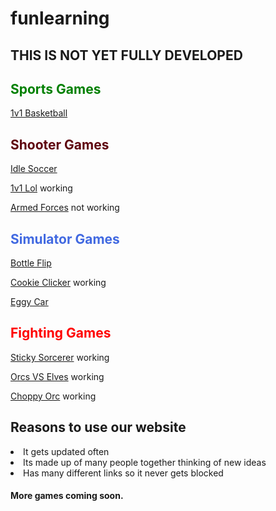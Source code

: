 # funlearning




<h2>THIS IS NOT YET FULLY DEVELOPED</h2>



<h2 style="color:green;">Sports Games </h2>


[1v1 Basketball](https://cosmosinagalaxy.github.io/Funmath/1v1basketball.html)
<h2 style="color:#5e040e;">Shooter Games</h2>

[Idle Soccer](https://cosmosinagalaxy.github.io/Funmath/idlesoccer.html)

  [1v1 Lol](https://games.imc.re/ngs/1v1lol/) working 


 [Armed Forces](https://anchorxandthe.world/games/armedforces) not working 
 <h2 style="color:royalblue;">Simulator Games </h2>

[Bottle Flip](https://cosmosinagalaxy.github.io/Funmath/bottleflip.html)
   
[Cookie Clicker](https://jetyuh.github.io/cookie-clicker/) working


[Eggy Car](https://cosmosinagalaxy.github.io/Funmath/eggycar.html)






<h2 style="color:red;">Fighting Games </h2>

[Sticky Sorcerer](https://jetyehsunblocked.codehs.me/games/sticky-sorcerer.html) working






[Orcs VS Elves](https://jetyehsunblocked.codehs.me/games/orcs-vs-elves.html) working


[Choppy Orc](https://jetyehsunblocked.codehs.me/games/choppy-orc.html) working







 <h2>Reasons to use our website</h2>

 <li> It gets updated often
 <li>Its made up of many people together thinking of new ideas
 <li>Has many different links so it never gets blocked
<h4>More games coming soon. 






